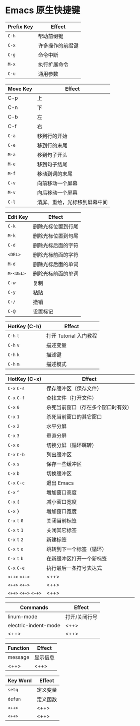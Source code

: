# Emacs 原生快捷键

| Prefix Key | Effect           |
|------------|------------------|
| `C-h`      | 帮助前缀键       |
| `C-x`      | 许多操作的前缀键 |
| `C-g`      | 命令中断         |
| `M-x`      | 执行扩展命令     |
| `C-u`      | 通用参数         |

| Move Key | Effect                       |
|----------|------------------------------|
| C-p      | 上                           |
| C-n      | 下                           |
| C-b      | 左                           |
| C-f      | 右                           |
| `C-a`    | 移到行的开始                 |
| `C-e`    | 移到行的末尾                 |
| `M-a`    | 移到句子开头                 |
| `M-e`    | 移到句子结尾                 |
| `M-f`    | 移动到词的末尾               |
| `C-v`    | 向前移动一个屏幕             |
| `M-v`    | 向后移动一个屏幕             |
| `C-l`    | 清屏、重绘，光标移到屏幕中间 |

| Edit Key  | Effect             |
|-----------|--------------------|
| `C-k`     | 删除光标位置到行尾 |
| `M-k`     | 删除光标位置到句尾 |
| `C-d`     | 删除光标后面的字符 |
| `<DEL>`   | 删除光标前面的字符 |
| `M-d`     | 删除光标后面的单词 |
| `M-<DEL>` | 删除光标前面的单词 |
| `C-w`     | 复制               |
| `C-y`     | 粘贴               |
| `C-/`     | 撤销               |
| `C-@`     | 设置标记           |


| HotKey (C-h) | Effect                 |
|--------------|------------------------|
| `C-h` `t`    | 打开 Tutorial 入门教程 |
| `C-h` `v`    | 描述变量               |
| `C-h` `k`    | 描述键                 |
| `C-h` `m`    | 描述模式               |

| HotKey (C-x)         | Effect                             |
|----------------------|------------------------------------|
| `C-x` `C-s`          | 保存缓冲区（保存文件）             |
| `C-x` `C-f`          | 查找文件（打开文件）               |
| `C-x` `0`            | 杀死当前窗口（存在多个窗口时有效） |
| `C-x` `1`            | 杀死当前窗口的其它窗口             |
| `C-x` `2`            | 水平分屏                           |
| `C-x` `3`            | 垂直分屏                           |
| `C-x` `o`            | 切换分屏（循环跳转）               |
| `C-x` `C-b`          | 列出缓冲区                         |
| `C-x` `s`            | 保存一些缓冲区                     |
| `C-x` `b`            | 切换缓冲区                         |
| `C-x` `C-c`          | 退出 Emacs                         |
| `C-x` `^`            | 增加窗口高度                       |
| `C-x` `{`            | 减小窗口宽度                       |
| `C-x` `}`            | 增加窗口宽度                       |
| `C-x` `t` `0`        | 关闭当前标签                       |
| `C-x` `t` `1`        | 关闭其它标签                       |
| `C-x` `t` `2`        | 新建标签                           |
| `C-x` `t` `o`        | 跳转到下一个标签（循环）           |
| `C-x` `t` `b`        | 在新缓冲区打开一个新标签           |
| `C-x` `C-e`          | 执行最后一条符号表达式             |
| `<++>` `<++>`        | <++>                               |
| `<++>` `<++>`        | <++>                               |
| `<++>` `<++>` `<++>` | <++>                               |

| Commands             | Effect        |
|----------------------|---------------|
| linum-mode           | 打开/关闭行号 |
| electric-indent-mode | <++>          |
| <++>                 | <++>          |

| Function | Effect   |
|----------|----------|
| message  | 显示信息 |
| <++>     | <++>     |

| Key Word | Effect   |
|----------|----------|
| `setq`   | 定义变量 |
| `defun`  | 定义函数 |
| `<++>`   | <++>     |
| `<++>`   | <++>     |
